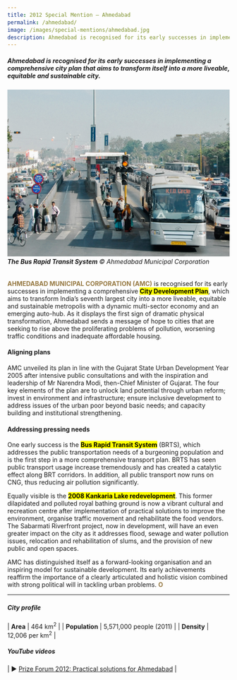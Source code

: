 ```yaml
---
title: 2012 Special Mention — Ahmedabad
permalink: /ahmedabad/
image: /images/special-mentions/ahmedabad.jpg
description: Ahmedabad is recognised for its early successes in implementing a comprehensive city plan that aims to transform itself into a more liveable, equitable and sustainable city.
---
```


##### Ahmedabad is recognised for its early successes in implementing a comprehensive city plan that aims to transform itself into a more liveable, equitable and sustainable city.

###### ![Ahmedabad](/images/special-mentions/ahmedabad.jpg)**The Bus Rapid Transit System** © Ahmedabad Municipal Corporation

<b><font color="#967942">AHMEDABAD MUNICIPAL CORPORATION (AMC)</font></b> is recognised for its early successes in implementing a comprehensive **<mark>City Development Plan</mark>**, which aims to transform India’s seventh largest city into a more liveable, equitable and sustainable metropolis with a dynamic multi-sector economy and an emerging auto-hub. As it displays the first sign of dramatic physical transformation, Ahmedabad sends a message of hope to cities that are seeking to rise above the proliferating problems of pollution, worsening traffic conditions and inadequate affordable housing.

#### **Aligning plans**

AMC unveiled its plan in line with the Gujarat State Urban Development Year 2005 after intensive public consultations and with the inspiration and leadership of Mr Narendra Modi, then-Chief Minister of Gujarat. The four key elements of the plan are to unlock land potential through urban reform; invest in environment and infrastructure; ensure inclusive development to address issues of the urban poor beyond basic needs; and capacity building and institutional strengthening.

#### **Addressing pressing needs**

One early success is the **<mark>Bus Rapid Transit System</mark>** (BRTS), which addresses the public transportation needs of a burgeoning population and is the first step in a more comprehensive transport plan. BRTS has seen public transport usage increase tremendously and has created a catalytic effect along BRT corridors. In addition, all public transport now runs on CNG, thus reducing air pollution significantly. 

Equally visible is the **<mark>2008 Kankaria Lake redevelopment</mark>**. This former dilapidated and polluted royal bathing ground is now a vibrant cultural and recreation centre after implementation of practical solutions to improve the environment, organise traffic movement and rehabilitate the food vendors. The Sabarmati Riverfront project, now in development, will have an even greater impact on the city as it addresses flood, sewage and water pollution issues, relocation and rehabilitation of slums, and the provision of new public and open spaces.

AMC has distinguished itself as a forward-looking organisation and an inspiring model for sustainable development. Its early achievements reaffirm the importance of a clearly articulated and holistic vision combined with strong political will in tackling urban problems. **<font color="#967942">O</font>**

---

##### **City profile**

| **Area** | 464 km<sup>2</sup> |
| **Population** | 5,571,000 people (2011) | 
| **Density** | 12,006 per km<sup>2</sup> |

##### **YouTube videos**

| ▶️ [Prize Forum 2012: Practical solutions for Ahmedabad](https://youtu.be/AE4GNk6Ja-s) |
